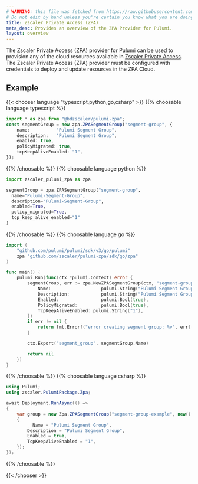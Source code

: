 ```yaml
---
# WARNING: this file was fetched from https://raw.githubusercontent.com/zscaler/pulumi-zpa/v1.0.2/docs/_index.md
# Do not edit by hand unless you're certain you know what you are doing!
title: Zscaler Private Access (ZPA)
meta_desc: Provides an overview of the ZPA Provider for Pulumi.
layout: overview
---
```


The Zscaler Private Access (ZPA) provider for Pulumi can be used to provision any of the cloud resources available in [Zscaler Private Access](https://help.zscaler.com/zpa).
The Zscaler Private Access (ZPA) provider must be configured with credentials to deploy and update resources in the ZPA Cloud.

## Example

{{< chooser language "typescript,python,go,csharp" >}}
{{% choosable language typescript %}}

```typescript
import * as zpa from "@bdzscaler/pulumi-zpa";
const segmentGroup = new zpa.ZPASegmentGroup("segment-group", {
    name:          "Pulumi Segment Group",
    description:   "Pulumi Segment Group",
    enabled: true,
    policyMigrated: true,
    tcpKeepAliveEnabled: "1",
});
```

{{% /choosable %}}
{{% choosable language python %}}

```python
import zscaler_pulumi_zpa as zpa

segmentGroup = zpa.ZPASegmentGroup("segment-group",
  name="Pulumi-Segment-Group",
  description="Pulumi-Segment-Group",
  enabled=True,
  policy_migrated=True,
  tcp_keep_alive_enabled="1"
)
```

{{% /choosable %}}
{{% choosable language go %}}

```go
import (
	"github.com/pulumi/pulumi/sdk/v3/go/pulumi"
	zpa "github.com/zscaler/pulumi-zpa/sdk/go/zpa"
)

func main() {
	pulumi.Run(func(ctx *pulumi.Context) error {
		segmentGroup, err := zpa.NewZPASegmentGroup(ctx, "segment-group-example", &zpa.ZPASegmentGroupArgs{
			Name:                   pulumi.String("Pulumi Segment Group"),
			Description:            pulumi.String("Pulumi Segment Group"),
			Enabled:                pulumi.Bool(true),
			PolicyMigrated:         pulumi.Bool(true),
			TcpKeepAliveEnabled: pulumi.String("1"),
		})
		if err != nil {
			return fmt.Errorf("error creating segment group: %v", err)
		}

		ctx.Export("segment_group", segmentGroup.Name)

		return nil
	})
}
```

{{% /choosable %}}
{{% choosable language csharp %}}

```csharp
using Pulumi;
using zscaler.PulumiPackage.Zpa;

await Deployment.RunAsync(() =>
{
	var group = new Zpa.ZPASegmentGroup("segment-group-example", new()
	{
		  Name = "Pulumi Segment Group",
        Description = "Pulumi Segment Group",
        Enabled = true,
        TcpKeepAliveEnabled = "1",
	});
});
```

{{% /choosable %}}

{{< /chooser >}}
